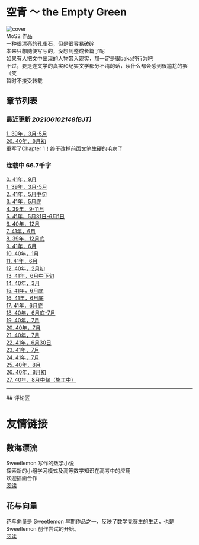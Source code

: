 # 空青 ～ the Empty Green  
![cover](https://cdn.jsdelivr.net/gh/DreamSkyWork/the-Empty-Green@main/pics/%E7%A9%BA%E9%9D%92-%E5%B0%81%E9%9D%A2.png)  
MoS2 作品  
一种很漂亮的孔雀石，但是很容易破碎  
本来只想随便写写的，没想到整成长篇了呢  
如果有人把文中出现的人物带入现实，那一定是很baka的行为吧  
不过，要是连文学的真实和纪实文学都分不清的话，读什么都会感到很尴尬的罢（笑  
暂时不接受转载  

## 章节列表  
### 最近更新  *202106102148(BJT)* 
<a href="https://dreamskywork.github.io/the-Empty-Green/docs/chapter1.html" target="_blank">1. 39年，3月-5月</a>  
<a href="https://dreamskywork.github.io/the-Empty-Green/docs/chapter26.html" target="_blank">26. 40年，8月初</a>    
重写了Chapter 1！终于改掉前面文笔生硬的毛病了

### 连载中 66.7千字  
<a href="https://dreamskywork.github.io/the-Empty-Green/docs/chapter0.html" target="_blank">0. 41年，9月</a>  
<a href="https://dreamskywork.github.io/the-Empty-Green/docs/chapter1.html" target="_blank">1. 39年，3月-5月</a>  
<a href="https://dreamskywork.github.io/the-Empty-Green/docs/chapter2.html" target="_blank">2. 41年，5月中旬</a>  
<a href="https://dreamskywork.github.io/the-Empty-Green/docs/chapter3.html" target="_blank">3. 41年，5月底</a>  
<a href="https://dreamskywork.github.io/the-Empty-Green/docs/chapter4.html" target="_blank">4. 39年，9-11月</a>  
<a href="https://dreamskywork.github.io/the-Empty-Green/docs/chapter5.html" target="_blank">5. 41年，5月31日-6月1日</a>  
<a href="https://dreamskywork.github.io/the-Empty-Green/docs/chapter6.html" target="_blank">6. 40年，12月</a>  
<a href="https://dreamskywork.github.io/the-Empty-Green/docs/chapter7.html" target="_blank">7. 41年，6月</a>  
<a href="https://dreamskywork.github.io/the-Empty-Green/docs/chapter8.html" target="_blank">8. 39年，12月底</a>  
<a href="https://dreamskywork.github.io/the-Empty-Green/docs/chapter9.html" target="_blank">9. 41年，6月</a>  
<a href="https://dreamskywork.github.io/the-Empty-Green/docs/chapter10.html" target="_blank">10. 40年，1月</a>  
<a href="https://dreamskywork.github.io/the-Empty-Green/docs/chapter11.html" target="_blank">11. 41年，6月</a>  
<a href="https://dreamskywork.github.io/the-Empty-Green/docs/chapter12.html" target="_blank">12. 40年，2月初</a>  
<a href="https://dreamskywork.github.io/the-Empty-Green/docs/chapter13.html" target="_blank">13. 41年，6月中下旬</a>  
<a href="https://dreamskywork.github.io/the-Empty-Green/docs/chapter14.html" target="_blank">14. 40年，3月</a>   
<a href="https://dreamskywork.github.io/the-Empty-Green/docs/chapter15.html" target="_blank">15. 41年，6月底</a>  
<a href="https://dreamskywork.github.io/the-Empty-Green/docs/chapter16.html" target="_blank">16. 41年，6月底</a>  
<a href="https://dreamskywork.github.io/the-Empty-Green/docs/chapter17.html" target="_blank">17. 41年，6月底</a>  
<a href="https://dreamskywork.github.io/the-Empty-Green/docs/chapter18.html" target="_blank">18. 40年，6月底-7月</a>  
<a href="https://dreamskywork.github.io/the-Empty-Green/docs/chapter19.html" target="_blank">19. 40年，7月</a>  
<a href="https://dreamskywork.github.io/the-Empty-Green/docs/chapter20.html" target="_blank">20. 40年，7月</a>   
<a href="https://dreamskywork.github.io/the-Empty-Green/docs/chapter21.html" target="_blank">21. 40年，7月</a>  
<a href="https://dreamskywork.github.io/the-Empty-Green/docs/chapter22.html" target="_blank">22. 41年，6月30日</a>  
<a href="https://dreamskywork.github.io/the-Empty-Green/docs/chapter23.html" target="_blank">23. 41年，7月</a>  
<a href="https://dreamskywork.github.io/the-Empty-Green/docs/chapter24.html" target="_blank">24. 41年，7月</a>  
<a href="https://dreamskywork.github.io/the-Empty-Green/docs/chapter25.html" target="_blank">25. 40年，8月</a>    
<a href="https://dreamskywork.github.io/the-Empty-Green/docs/chapter26.html" target="_blank">26. 40年，8月初</a>    
<a href="https://dreamskywork.github.io/the-Empty-Green/docs/chapter27.html" target="_blank">27. 40年，8月中旬（施工中）</a>    
<hr>
## 评论区  
<script src='//cdn.jsdelivr.net/npm/@waline/client/dist/Waline.min.js'></script>
<div id="waline"></div>
  <script>
    new Waline({
      el: '#waline',
      path: location.index,
      serverURL: 'https://the-empty-green.vercel.app/'
    });
  </script>


# 友情链接  
## 数海漂流  
Sweetlemon 写作的数学小说  
探索新的小组学习模式及高等数学知识在高考中的应用  
欢迎插画合作  
[阅读](https://sweetlemon39.gitee.io/drifting-in-sea-of-math/)  
## 花与向量  
花与向量是 Sweetlemon 早期作品之一，反映了数学竞赛生的生活，也是 Sweetlemon 创作尝试的开始。  
[阅读](https://sweetlemon39.gitee.io/drifting-in-sea-of-math/flower-and-vector.html)

